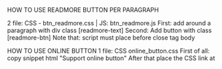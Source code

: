 HOW TO USE READMORE BUTTON PER PARAGRAPH

2 file: CSS - btn_readmore.css | JS: btn_readmore.js
First: add around a paragraph with div class [readmore-text]
Second: Add button with class [readmore-btn]
Note that: script must place before close tag body

HOW TO USE ONLINE BUTTON 
1 file: CSS online_button.css
First of all: copy snippet html "Support online button"
After that place the CSS link at <head>
